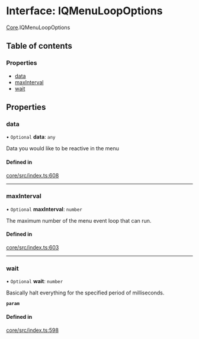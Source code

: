 # Interface: IQMenuLoopOptions

[Core](../modules/Core.md).IQMenuLoopOptions

## Table of contents

### Properties

- [data](Core.IQMenuLoopOptions.md#data)
- [maxInterval](Core.IQMenuLoopOptions.md#maxinterval)
- [wait](Core.IQMenuLoopOptions.md#wait)

## Properties

### data

• `Optional` **data**: `any`

Data you would like to be reactive in the menu

#### Defined in

[core/src/index.ts:608](https://github.com/iniquitybbs/iniquity/blob/d1c5f72/packages/core/src/index.ts#L608)

___

### maxInterval

• `Optional` **maxInterval**: `number`

The maximum number of the menu event loop that can run.

#### Defined in

[core/src/index.ts:603](https://github.com/iniquitybbs/iniquity/blob/d1c5f72/packages/core/src/index.ts#L603)

___

### wait

• `Optional` **wait**: `number`

Basically halt everything for the specified period of milliseconds.

**`param`**

#### Defined in

[core/src/index.ts:598](https://github.com/iniquitybbs/iniquity/blob/d1c5f72/packages/core/src/index.ts#L598)
